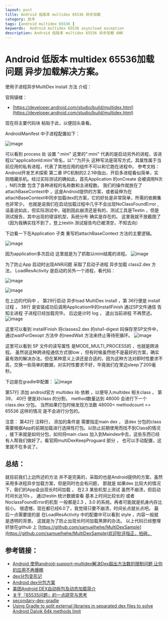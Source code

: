 ```yaml
---
layout: post
title: Android 低版本 multidex 65536 异步加载
category: 技术
tags: [android multidex 65536 ]
keywords:  Android multidex 65536 asyncload exception 
description: Android 低版本 multidex 65536 异步加载 ANR
---
```


Android 低版本 multidex 65536加载问题 异步加载解决方案。
====================================

使用子进程异步MultiDex Install 方法 介绍：

官网镇楼：
* [https://developer.android.com/studio/build/multidex.html](https://developer.android.com/studio/build/multidex.html)

现在将主要代码块 粘贴于此，以便回头查看。

AndroidManifest 中子进程配置如下：

![image](https://raw.githubusercontent.com/samuelhehe/samuelhehe.github.io/master/res/multidex_loadresactivity.png)

可以看到 process 处 设置 ":mini"  这里的":mini" 代表的是启动另外的进程，该进程以“applicaitonId:mini”命名，以":"为开头 这种写法是简写方式，其属性属于当前应用的私有进程，代表了其他应用的组件不可以和它跑在进程中。  参考文档： Android开发艺术探索 第二章 IPC机制的2.2.1中指出，开启多进程看似简单，实则暗藏杀机。经过实际测试的确如此，首先Application 的onCreate 会被调用N次 ，N的次数 包含了各种进程的名称数和主进程数。 
我们的操作就放在了attachBaseContext中 ，这是Android提供的方案，或者延伸为在attachBaseContext中同步加载dex的方案，它的好处是非常简单，所需的依赖集也非常少。 也就是说我们在启动加载过程中几乎不会出现NoClassFoundError , 话虽说如此，但实际测试中，碰到因此崩溃还是有的，测试工具是Testin ，但是测试报告，其中出现的错误机型，系统分布 确实是存在的。 这里我就不放截图了（因为我确实找不到了，登上testin 测试报告均已被清空，不知去向）

下边看一下在Application 子类 重写的attachBaseContext 方法的主要逻辑。

![image](https://raw.githubusercontent.com/samuelhehe/samuelhehe.github.io/master/res/multidex_attach.png)

因为application多次启动 这里就是为了抓取以mini结尾的进程。
![image](https://raw.githubusercontent.com/samuelhehe/samuelhehe.github.io/master/res/multidex_quickstart.png)

为了防止App 启动时出现ANR问题 采取了启动子进程 异步加载 class2.dex 方法， LoadResActivity 是启动的另外一个进程，看代码：

![image](https://raw.githubusercontent.com/samuelhehe/samuelhehe.github.io/master/res/multidex_loadres_activity.png)

![image](https://raw.githubusercontent.com/samuelhehe/samuelhehe.github.io/master/res/multidex_install_finish.png)

在上边的代码中 ， 第29行启动 异步load MultiDex install  ，第 36行便是 install 过程 ， 38行 是安装成功后调用Application中的installFinish 通过SP文件通信 告知主进程 子进程已经加载完毕。 后边是计时 log ， 退出当前进程 不再赘述。
![image](https://raw.githubusercontent.com/samuelhehe/samuelhehe.github.io/master/res/multidex_need_wait.png)

这里可以看到 installFinish 将classes2.dex 的sha1-digest 码保存至SP文件中，通过waitForDexopt 方法中 的needWait 方法来终止等待死循环。
![image](https://raw.githubusercontent.com/samuelhehe/samuelhehe.github.io/master/res/multidex_need_wait.png)

这里可以看到 SP 文件的读写属性 是MODE_MULTI_PROCESS的 ，也就是跨进程。  虽然说这种跨进程通信方式很low ，但有时候虽然他不是最好的方案，确实最有效的解决办法。但在某种意义上讲还是合适的，因为这种方法对即时性要求不高，交换一些简单的数据，对实时性要求不好，毕竟我们在里边sleep了200毫秒。

下边是在gradle中配置：
 ![image](https://raw.githubusercontent.com/samuelhehe/samuelhehe.github.io/master/res/multidex_gradle.png)

第57行  添加 android官方 multidex lib 依赖 ，以便导入multidex 相关class ， 第39， 40行 便是对class 的分割， method数量达到 48000 会进行下一个class.dex 分包。 当然如果打包时候发现方法数 48000< methodcount <= 65536 这样的情况 是不会进行分包的。 

注意： 第42行 注释行， 添加的条件是 需要指定main dex ， 该dex 分包的class 需要根据App的前期加载进行选择性打包。以防止前期使用而找不到Class的情况 ，接下来就是如何分包，如何将main class 加入到Maindex中去，这些东西已经有人帮我们做好了。看官网multiDexKeepProguard 部分 ， 也可以手动配置，这里就不在多说了。

## 总结：

就目前我们上边所述的方法 并不是完美的，采取的也是Android提供的方案，虽然采用多进程异步加载方案，但是同时也会有问题， 那就是 如果dex 比较大的情况下，我们的App会出现长时间加载 ， 在2.3 某些机型上测试 虽然不崩溃，但启动时间长达10s 。 通过testin 统计数据查看 基本上时间比较长的 或者NoclassFoundError的机型 一般都是2.3 ，3.0 的系统。再者可能就是机身内存比较小。 很遗憾，现在都已经6.0了，我觉得只要不崩溃，时间长点就长点吧。 
	最后一点需要提的是 在LoadResActivity 中的配置中可以看到 style ，内容一般就是透明的背景。 这就是为了防止出现长时间加载黑屏的办法。
以上代码已经整理好放在github 上 [https://github.com/samuelhehe/MultiDexSample](https://github.com/samuelhehe/MultiDexSample)欢迎批评指正，拍砖。

## 参考链接：
* [Android 使用android-support-multidex解决Dex超出方法数的限制问题,让你的应用不再爆棚](http://blog.csdn.net/t12x3456/article/details/40837287)
* [dex分包变形记](https://segmentfault.com/a/1190000004053072)
* [Android dex分包方案](http://www.tuicool.com/articles/rEBVNfY)
* [美团Android DEX自动拆包及动态加载简介](http://tech.meituan.com/mt-android-auto-split-dex.html)
* [关于『65535问题』的一点研究与思考](http://blog.csdn.net/zhaokaiqiang1992/article/details/50412975)
* [secondary-dex-gradle](https://github.com/creativepsyco/secondary-dex-gradle/)
* [Using Gradle to split external libraries in separated dex files to solve Android Dalvik 64k methods limit](https://stackoverflow.com/questions/23614095/using-gradle-to-split-external-libraries-in-separated-dex-files-to-solve-android)


